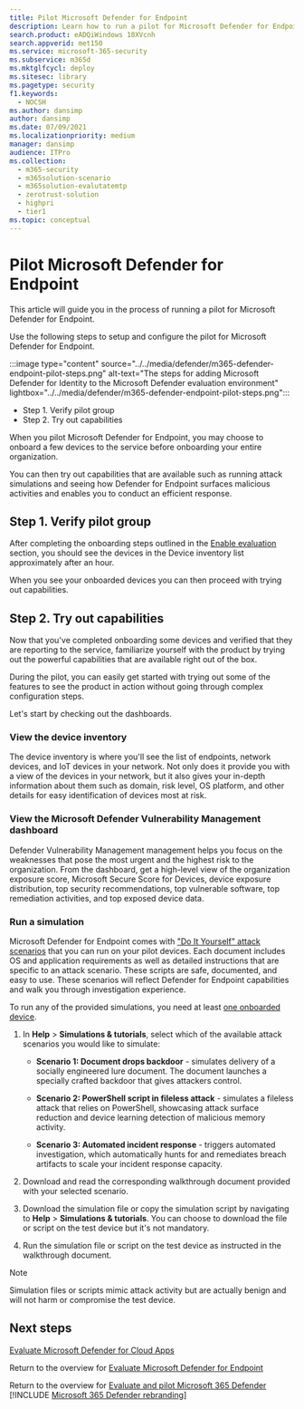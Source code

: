 ```yaml
---
title: Pilot Microsoft Defender for Endpoint
description: Learn how to run a pilot for Microsoft Defender for Endpoint(MDE), including verifying the pilot group and trying out capabilities.
search.product: eADQiWindows 10XVcnh
search.appverid: met150
ms.service: microsoft-365-security
ms.subservice: m365d
ms.mktglfcycl: deploy
ms.sitesec: library
ms.pagetype: security
f1.keywords:
  - NOCSH
ms.author: dansimp
author: dansimp
ms.date: 07/09/2021
ms.localizationpriority: medium
manager: dansimp
audience: ITPro
ms.collection:
  - m365-security
  - m365solution-scenario
  - m365solution-evalutatemtp
  - zerotrust-solution
  - highpri
  - tier1
ms.topic: conceptual
---
```


# Pilot Microsoft Defender for Endpoint

This article will guide you in the process of running a pilot for Microsoft Defender for Endpoint. 

Use the following steps to setup and configure the pilot for Microsoft Defender for Endpoint. 

:::image type="content" source="../../media/defender/m365-defender-endpoint-pilot-steps.png" alt-text="The steps for adding Microsoft Defender for Identity to the Microsoft Defender evaluation environment" lightbox="../../media/defender/m365-defender-endpoint-pilot-steps.png":::

- Step 1. Verify pilot group
- Step 2. Try out capabilities

When you pilot Microsoft Defender for Endpoint, you may choose to onboard a few devices to the service before onboarding your entire organization.  

You can then try out capabilities that are available such as running attack simulations and seeing how Defender for Endpoint surfaces malicious activities and enables you to conduct an efficient response. 

## Step 1. Verify pilot group
After completing the onboarding steps outlined in the [Enable evaluation](eval-defender-endpoint-enable-eval.md) section, you should see the devices in the Device inventory list approximately after an hour. 

When you see your onboarded devices you can then proceed with trying out capabilities. 

## Step 2. Try out capabilities
Now that you've completed onboarding some devices and verified that they are reporting to the service, familiarize yourself with the product by trying out the powerful capabilities that are available right out of the box.

During the pilot, you can easily get started with trying out some of the features to see the product in action without going through complex configuration steps.

Let's start by checking out the dashboards.

### View the device inventory
The device inventory is where you'll see the list of endpoints, network devices, and IoT devices in your network. Not only does it provide you with a view of the devices in your network, but it also gives your in-depth information about them such as  domain, risk level, OS platform, and other details for easy identification of devices most at risk.

### View the Microsoft Defender Vulnerability Management dashboard 
Defender Vulnerability Management management helps you focus on the weaknesses that pose the most urgent and the highest risk to the organization. From the dashboard, get a high-level view of the organization exposure score, Microsoft Secure Score for Devices, device exposure distribution, top security recommendations, top vulnerable software, top remediation activities, and top exposed device data. 

### Run a simulation
Microsoft Defender for Endpoint comes with ["Do It Yourself" attack scenarios](https://securitycenter.windows.com/tutorials) that you can run on your pilot devices.  Each document includes OS and application requirements as well as detailed instructions that are specific to an attack scenario. These scripts are safe, documented, and easy to use. These scenarios will reflect Defender for Endpoint capabilities and walk you through investigation experience.

To run any of the provided simulations, you need at least [one onboarded device](../defender-endpoint/onboard-configure.md).

1. In **Help** > **Simulations & tutorials**, select which of the available attack scenarios you would like to simulate:

   - **Scenario 1: Document drops backdoor** - simulates delivery of a socially engineered lure document. The document launches a specially crafted backdoor that gives attackers control.

   - **Scenario 2: PowerShell script in fileless attack** - simulates a fileless attack that relies on PowerShell, showcasing attack surface reduction and device learning detection of malicious memory activity.

   - **Scenario 3: Automated incident response** - triggers automated investigation, which automatically hunts for and remediates breach artifacts to scale your incident response capacity.

2. Download and read the corresponding walkthrough document provided with your selected scenario.

3. Download the simulation file or copy the simulation script by navigating to **Help** > **Simulations & tutorials**. You can choose to download the file or script on the test device but it's not mandatory.

4. Run the simulation file or script on the test device as instructed in the walkthrough document.

> [!NOTE]
> Simulation files or scripts mimic attack activity but are actually benign and will not harm or compromise the test device.

## Next steps
[Evaluate Microsoft Defender for Cloud Apps](eval-defender-mcas-overview.md)

Return to the overview for [Evaluate Microsoft Defender for Endpoint](eval-defender-endpoint-overview.md)

Return to the overview for [Evaluate and pilot Microsoft 365 Defender](eval-overview.md)
[!INCLUDE [Microsoft 365 Defender rebranding](../../includes/defender-m3d-techcommunity.md)]
